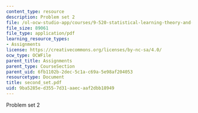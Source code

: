 ```yaml
---
content_type: resource
description: Problem set 2
file: /ol-ocw-studio-app/courses/9-520-statistical-learning-theory-and-applications-spring-2003/9ba5285ed3557d31aaecaaf2dbb18949_second_set.pdf
file_size: 89061
file_type: application/pdf
learning_resource_types:
- Assignments
license: https://creativecommons.org/licenses/by-nc-sa/4.0/
ocw_type: OCWFile
parent_title: Assignments
parent_type: CourseSection
parent_uid: 6fb1102b-2dec-5c1a-c69a-5e98af204053
resourcetype: Document
title: second_set.pdf
uid: 9ba5285e-d355-7d31-aaec-aaf2dbb18949
---
```

Problem set 2